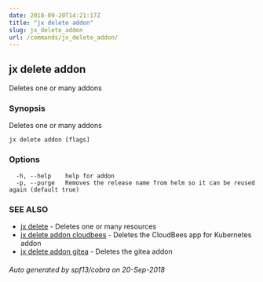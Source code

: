 ```yaml
---
date: 2018-09-20T14:21:17Z
title: "jx delete addon"
slug: jx_delete_addon
url: /commands/jx_delete_addon/
---
```

## jx delete addon

Deletes one or many addons

### Synopsis

Deletes one or many addons

```
jx delete addon [flags]
```

### Options

```
  -h, --help    help for addon
  -p, --purge   Removes the release name from helm so it can be reused again (default true)
```

### SEE ALSO

* [jx delete](/commands/jx_delete/)	 - Deletes one or many resources
* [jx delete addon cloudbees](/commands/jx_delete_addon_cloudbees/)	 - Deletes the CloudBees app for Kubernetes addon
* [jx delete addon gitea](/commands/jx_delete_addon_gitea/)	 - Deletes the gitea addon

###### Auto generated by spf13/cobra on 20-Sep-2018
